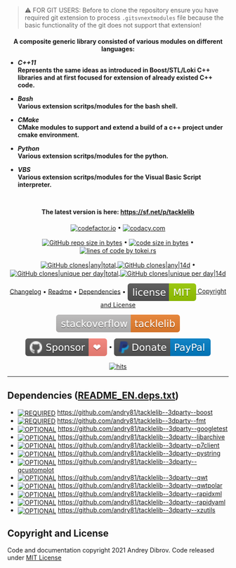 > :warning: FOR GIT USERS: Before to clone the repository ensure you have required git extension to process `.gitsvnextmodules` file because the basic functionality of the git does not support that extension!

<h4 align="center">A composite generic library consisted of various modules on different languages:

<div align="left">

* <i>C++11</i><br/>
  Represents the same ideas as introduced in Boost/STL/Loki C++ libraries and
  at first focused for extension of already existed C++ code.<br/>

* <i>Bash</i><br/>
  Various extension scritps/modules for the bash shell.<br/>

* <i>CMake</i><br/>
  CMake modules to support and extend a build of a c++ project under cmake
  environment.<br/>
  
* <i>Python</i><br/>
  Various extension scritps/modules for the python.<br/>
  
* <i>VBS</i><br/>
  Various extension scritps/modules for the Visual Basic Script interpreter.<br/>
</div><br/>

The latest version is here: https://sf.net/p/tacklelib</h4>

<p align="center">
  <a href="https://www.codefactor.io/repository/github/andry81/tacklelib"><img src="https://www.codefactor.io/repository/github/andry81/tacklelib/badge" valign="middle" alt="codefactor.io" /></a>
• <a href="https://www.codacy.com/gh/andry81/tacklelib/dashboard?utm_source=github.com&amp;utm_medium=referral&amp;utm_content=andry81/tacklelib&amp;utm_campaign=Badge_Grade"><img src="https://app.codacy.com/project/badge/Grade/f5c4d8059c76407b80ed0618d19d944e" valign="middle" alt="codacy.com" /></a>
</p>

<p align="center">
  <a href="#"><img src="https://img.shields.io/github/repo-size/andry81/tacklelib" valign="middle" alt="GitHub repo size in bytes" /></a>
• <a href="#"><img src="https://img.shields.io/github/languages/code-size/andry81/tacklelib" valign="middle" alt="code size in bytes" /></a>
• <a href="https://github.com/XAMPPRocky/tokei"><img src="https://tokei.rs/b1/github/andry81/tacklelib?category=code" valign="middle" alt="lines of code by tokei.rs" /></a>
</p>

<p align="center">
  <a href="https://github.com/andry81/tacklelib--gh-stats/commits/master/traffic/clones">
    <img src="https://img.shields.io/badge/dynamic/json?color=success&label=Github%20clones|all&query=count&url=https://github.com/andry81/tacklelib--gh-stats/raw/master/traffic/clones/latest-accum.json?raw=True&logo=github" valign="middle" alt="GitHub clones|any|total" />
    <img src="https://img.shields.io/badge/dynamic/json?color=success&label=14d&query=count&url=https://github.com/andry81/tacklelib--gh-stats/raw/master/traffic/clones/latest-accum.json?raw=True" valign="middle" alt="GitHub clones|any|14d" /></a>
• <a href="https://github.com/andry81/tacklelib--gh-stats/commits/master/traffic/clones">
    <img src="https://img.shields.io/badge/dynamic/json?color=success&label=Github%20clones|unq&query=uniques&url=https://github.com/andry81/tacklelib--gh-stats/raw/master/traffic/clones/latest-accum.json?raw=True&logo=github" valign="middle" alt="GitHub clones|unique per day|total" />
    <img src="https://img.shields.io/badge/dynamic/json?color=success&label=14d&query=uniques&url=https://github.com/andry81/tacklelib--gh-stats/raw/master/traffic/clones/latest.json?raw=True" valign="middle" alt="GitHub clones|unique per day|14d" /></a>
</p>

<p align="center">
  <a href="https://github.com/andry81/tacklelib/blob/trunk/changelog.txt">Changelog</a>
• <a href="https://github.com/andry81/tacklelib/blob/trunk/README_EN.txt">Readme</a>
• <a href="#dependecies">Dependencies</a>
• <a href="#copyright-and-license"><img src="https://github.com/andry81/andry81/raw/main/badges/mit-license.svg" valign="middle" alt="copyright and license" />&nbsp;Copyright and License</a>
</p>

<p align="center">
  <a href="https://stackoverflow.com/search?q=tacklelib"><img src="https://github.com/andry81/tacklelib/raw/trunk/.github/badges/stackoverflow-tacklelib.svg" valign="middle" alt="stackoverflow search" /></a>
</p>

<p align="center">
  <a href="https://github.com/sponsors/andry81"><img src="https://github.com/andry81/andry81/raw/main/badges/github-sponsor.svg" valign="middle" alt="github sponsor" /></a>
• <a href="https://www.paypal.com/cgi-bin/webscr?item_name=Donation+to+tacklelib&cmd=_donations&business=andry%40inbox.ru"><img src="https://github.com/andry81/andry81/raw/main/badges/paypal-donate.svg" valign="middle" alt="paypal donate" /></a>
</p>

<!-- -->
<p align="center">
  <a href="#"><img src="https://hits.seeyoufarm.com/api/count/incr/badge.svg?url=https%3A%2F%2Fgithub.com%2Fandry81%2Ftacklelib&count_bg=%2379C83D&title_bg=%23555555&icon=&icon_color=%23E7E7E7&title=hits&edge_flat=false" valign="middle" alt="hits" /></a>
</p>
<!-- -->

---

## Dependencies<a name="dependecies"></a> (<a href="https://github.com/andry81/tacklelib/blob/trunk/README_EN.deps.txt">README_EN.deps.txt</a>)

* <a href="#"><img src="https://img.shields.io/static/v1?label=&message=REQUIRED&color=red" valign="middle" alt="REQUIRED" /></a> https://github.com/andry81/tacklelib--3dparty--boost
* <a href="#"><img src="https://img.shields.io/static/v1?label=&message=REQUIRED&color=red" valign="middle" alt="REQUIRED" /></a> https://github.com/andry81/tacklelib--3dparty--fmt
* <a href="#"><img src="https://img.shields.io/static/v1?label=&message=OPTIONAL&color=blue" valign="middle" alt="OPTIONAL" /></a> https://github.com/andry81/tacklelib--3dparty--googletest
* <a href="#"><img src="https://img.shields.io/static/v1?label=&message=OPTIONAL&color=blue" valign="middle" alt="OPTIONAL" /></a> https://github.com/andry81/tacklelib--3dparty--libarchive
* <a href="#"><img src="https://img.shields.io/static/v1?label=&message=OPTIONAL&color=blue" valign="middle" alt="OPTIONAL" /></a> https://github.com/andry81/tacklelib--3dparty--p7client
* <a href="#"><img src="https://img.shields.io/static/v1?label=&message=OPTIONAL&color=blue" valign="middle" alt="OPTIONAL" /></a> https://github.com/andry81/tacklelib--3dparty--pystring
* <a href="#"><img src="https://img.shields.io/static/v1?label=&message=OPTIONAL&color=blue" valign="middle" alt="OPTIONAL" /></a> https://github.com/andry81/tacklelib--3dparty--qcustomplot
* <a href="#"><img src="https://img.shields.io/static/v1?label=&message=OPTIONAL&color=blue" valign="middle" alt="OPTIONAL" /></a> https://github.com/andry81/tacklelib--3dparty--qwt
* <a href="#"><img src="https://img.shields.io/static/v1?label=&message=OPTIONAL&color=blue" valign="middle" alt="OPTIONAL" /></a> https://github.com/andry81/tacklelib--3dparty--qwtpolar
* <a href="#"><img src="https://img.shields.io/static/v1?label=&message=OPTIONAL&color=blue" valign="middle" alt="OPTIONAL" /></a> https://github.com/andry81/tacklelib--3dparty--rapidxml
* <a href="#"><img src="https://img.shields.io/static/v1?label=&message=OPTIONAL&color=blue" valign="middle" alt="OPTIONAL" /></a> https://github.com/andry81/tacklelib--3dparty--rapidyaml
* <a href="#"><img src="https://img.shields.io/static/v1?label=&message=OPTIONAL&color=blue" valign="middle" alt="OPTIONAL" /></a> https://github.com/andry81/tacklelib--3dparty--xzutils

## Copyright and License<a name="copyright-and-license"></a>

Code and documentation copyright 2021 Andrey Dibrov. Code released under [MIT License](https://github.com/andry81/tacklelib/blob/trunk/license.txt)
